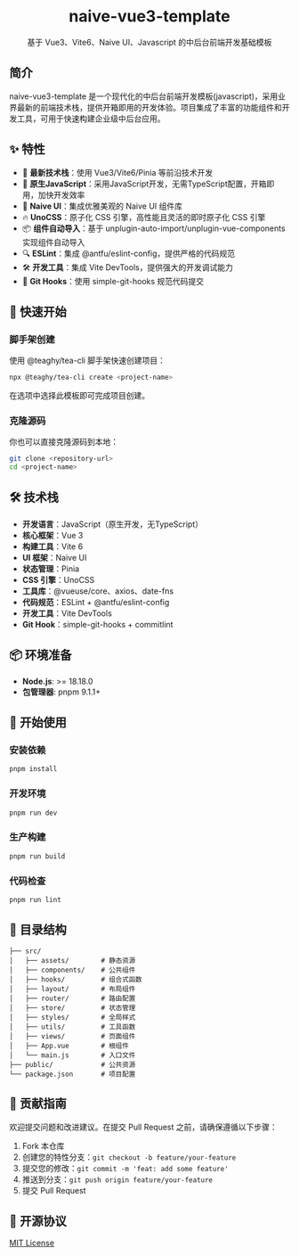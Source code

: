 <h1 align="center">naive-vue3-template</h1>
<div align="center">
基于 Vue3、Vite6、Naive UI、Javascript 的中后台前端开发基础模板
</div>

## 简介

naive-vue3-template 是一个现代化的中后台前端开发模板(javascript)，采用业界最新的前端技术栈，提供开箱即用的开发体验。项目集成了丰富的功能组件和开发工具，可用于快速构建企业级中后台应用。

## ✨ 特性

- 🎯 **最新技术栈**：使用 Vue3/Vite6/Pinia 等前沿技术开发
- 💪 **原生JavaScript**：采用JavaScript开发，无需TypeScript配置，开箱即用，加快开发效率
- 🎨 **Naive UI**：集成优雅美观的 Naive UI 组件库
- 🔥 **UnoCSS**：原子化 CSS 引擎，高性能且灵活的即时原子化 CSS 引擎
- 📦 **组件自动导入**：基于 unplugin-auto-import/unplugin-vue-components 实现组件自动导入
- 🔍 **ESLint**：集成 @antfu/eslint-config，提供严格的代码规范
- 🛠️ **开发工具**：集成 Vite DevTools，提供强大的开发调试能力
- 🚀 **Git Hooks**：使用 simple-git-hooks 规范代码提交

## 🚀 快速开始

### 脚手架创建

使用 @teaghy/tea-cli 脚手架快速创建项目：

```bash
npx @teaghy/tea-cli create <project-name>
```

在选项中选择此模板即可完成项目创建。

### 克隆源码

你也可以直接克隆源码到本地：

```bash
git clone <repository-url>
cd <project-name>
```

## 🛠️ 技术栈

- **开发语言**：JavaScript（原生开发，无TypeScript）
- **核心框架**：Vue 3
- **构建工具**：Vite 6
- **UI 框架**：Naive UI
- **状态管理**：Pinia
- **CSS 引擎**：UnoCSS
- **工具库**：@vueuse/core、axios、date-fns
- **代码规范**：ESLint + @antfu/eslint-config
- **开发工具**：Vite DevTools
- **Git Hook**：simple-git-hooks + commitlint

## 📦 环境准备

- **Node.js**: >= 18.18.0
- **包管理器**: pnpm 9.1.1+

## 🚀 开始使用

### 安装依赖

```bash
pnpm install
```

### 开发环境

```bash
pnpm run dev
```

### 生产构建

```bash
pnpm run build
```

### 代码检查

```bash
pnpm run lint
```

## 📁 目录结构

```
├── src/
│   ├── assets/        # 静态资源
│   ├── components/    # 公共组件
│   ├── hooks/         # 组合式函数
│   ├── layout/        # 布局组件
│   ├── router/        # 路由配置
│   ├── store/         # 状态管理
│   ├── styles/        # 全局样式
│   ├── utils/         # 工具函数
│   ├── views/         # 页面组件
│   ├── App.vue        # 根组件
│   └── main.js        # 入口文件
├── public/            # 公共资源
└── package.json       # 项目配置
```

## 🤝 贡献指南

欢迎提交问题和改进建议。在提交 Pull Request 之前，请确保遵循以下步骤：

1. Fork 本仓库
2. 创建您的特性分支：`git checkout -b feature/your-feature`
3. 提交您的修改：`git commit -m 'feat: add some feature'`
4. 推送到分支：`git push origin feature/your-feature`
5. 提交 Pull Request

## 📄 开源协议

[MIT License](LICENSE)
